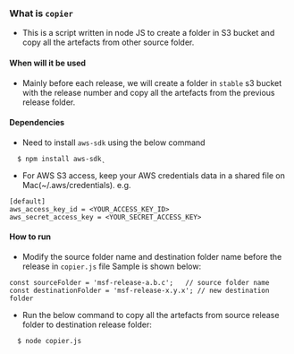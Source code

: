 ### What is `copier`
- This is a script written in node JS to create a folder in S3 bucket and copy all the artefacts from other source folder.

#### When will it be used
- Mainly before each release, we will create a folder in `stable` s3 bucket with the release number and copy all the artefacts from the previous release folder.

#### Dependencies
- Need to install `aws-sdk` using the below command
```
  $ npm install aws-sdk̨
```
- For AWS S3 access, keep your AWS credentials data in a shared file on Mac(~/.aws/credentials). e.g.
```
[default]
aws_access_key_id = <YOUR_ACCESS_KEY_ID>
aws_secret_access_key = <YOUR_SECRET_ACCESS_KEY>
```

#### How to run
- Modify the source folder name and destination folder name before the release in `copier.js` file
Sample is shown below:
```
const sourceFolder = 'msf-release-a.b.c';   // source folder name
const destinationFolder = 'msf-release-x.y.x'; // new destination folder
```
- Run the below command to copy all the artefacts from source release folder to destination release folder:
```
  $ node copier.js
```
